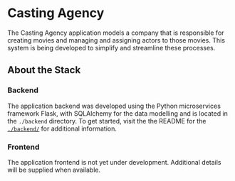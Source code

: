 # Casting Agency
The Casting Agency application models a company that is responsible for creating movies and managing and assigning actors to those movies. This system is being developed to simplify and streamline these processes.

## About the Stack
### Backend
The application backend was developed using the Python microservices framework Flask, with SQLAlchemy for the data modelling and is located in the `./backend` directory.
To get started, visit the the README for the [`./backend/`](./backend/README.md) for additional information.
### Frontend
The application frontend is not yet under development. Additional details will be supplied when available.
